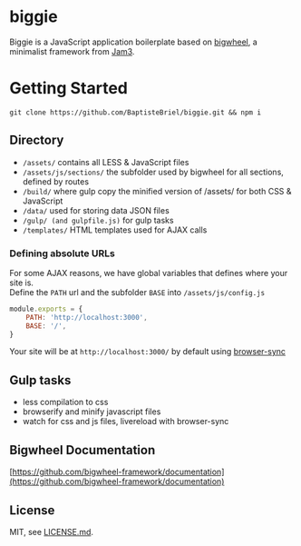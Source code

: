 # biggie
Biggie is a JavaScript application boilerplate based on [bigwheel](https://github.com/bigwheel-framework), a minimalist framework from [Jam3](http://www.jam3.com/).

# Getting Started

`git clone https://github.com/BaptisteBriel/biggie.git && npm i`

## Directory

- `/assets/` contains all LESS & JavaScript files
- `/assets/js/sections/` the subfolder used by bigwheel for all sections, defined by routes
- `/build/` where gulp copy the minified version of /assets/ for both CSS & JavaScript
- `/data/` used for storing data JSON files
- `/gulp/ (and gulpfile.js)` for gulp tasks
- `/templates/` HTML templates used for AJAX calls

### Defining absolute URLs

For some AJAX reasons, we have global variables that defines where your site is.  
Define the `PATH` url and the subfolder `BASE` into `/assets/js/config.js`

```javascript
module.exports = {
	PATH: 'http://localhost:3000',
	BASE: '/',
}
```

Your site will be at `http://localhost:3000/` by default using [browser-sync](http://www.browsersync.io/)

## Gulp tasks

- less compilation to css
- browserify and minify javascript files
- watch for css and js files, livereload with browser-sync

## Bigwheel Documentation

[https://github.com/bigwheel-framework/documentation](https://github.com/bigwheel-framework/documentation)

## License

MIT, see [LICENSE.md](http://github.com/bigwheel-framework/bigwheel/blob/master/LICENSE).
